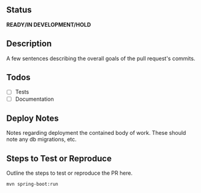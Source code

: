 ## Status

**READY/IN DEVELOPMENT/HOLD**

## Description

A few sentences describing the overall goals of the pull request's commits.

## Todos

- [ ] Tests
- [ ] Documentation

## Deploy Notes

Notes regarding deployment the contained body of work. These should note any
db migrations, etc.

## Steps to Test or Reproduce

Outline the steps to test or reproduce the PR here.

```sh
mvn spring-boot:run
```